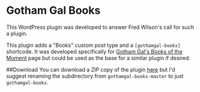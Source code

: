 Gotham Gal Books
===============
This WordPress plugin was developed to answer Fred Wilson's call for such a plugin.

This plugin adds a "Books" custom post type and a `[gothamgal-books]` shortcode.  It was developed specifically for [Gotham Gal's Books of the Moment](http://gothamgal.com/books-of-the-moment/) page but could be used as the base for a similar plugin if desired.

##Download
You can download a ZIP copy of the plugin [here](https://github.com/newclarity/gothamgal-books/archive/master.zip) but I'd suggest renaming the subdirectory from `gothamgal-books-master` to just `gothamgal-books`.
